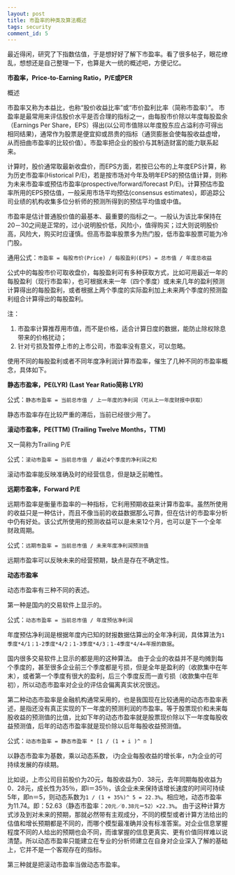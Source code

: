 ```yaml
---
layout: post
title: 市盈率的种类及算法概述
tags: security
comment_id: 5
---
```


<p class="message">
    最近得闲，研究了下指数估值，于是想好好了解下市盈率。看了很多帖子，眼花缭乱，想想还是自己整理一下，也算是大一统的概述吧，方便记忆。
</p>

**市盈率，Price-to-Earning Ratio，P/E或PER**

概述

市盈率又称为本益比，也称“股价收益比率”或“市价盈利比率（简称市盈率）”。
市盈率是最常用来评估股价水平是否合理的指标之一，由每股市价除以年度每股盈余（Earnings Per Share，EPS）得出(以公司市值除以年度股东应占溢利亦可得出相同结果)，通常作为股票是便宜抑或昂贵的指标（通货膨胀会使每股收益虚增，从而扭曲市盈率的比较价值）。市盈率把企业的股价与其制造财富的能力联系起来。

计算时，股价通常取最新收盘价，而EPS方面，若按已公布的上年度EPS计算，称为历史市盈率(Historical P/E)，若是按市场对今年及明年EPS的预估值计算，则称为未来市盈率或预估市盈率(prospective/forward/forecast P/E)。计算预估市盈率所用的EPS预估值，一般采用市场平均预估(consensus estimates)，即追踪公司业绩的机构收集多位分析师的预测所得到的预估平均值或中值。

市盈率是估计普通股价值的最基本、最重要的指标之一。一般认为该比率保持在20－30之间是正常的，过小说明股价低，风险小，值得购买；过大则说明股价高，风险大，购买时应谨慎。但高市盈率股票多为热门股，低市盈率股票可能为冷门股。

通用公式：`市盈率 = 每股市价(Price) / 每股盈利(EPS) = 总市值 / 年度总收益`

公式中的每股市价可取收盘价，每股盈利可有多种获取方式，比如可用最近一年的每股盈利（现行市盈率），也可根据未来一年（四个季度）或未来几年的盈利预测计算得出的每股盈利，或者根据上两个季度的实际盈利加上未来两个季度的预测盈利组合计算得出的每股盈利。

注：
1. 市盈率计算推荐用市值，而不是价格，适合计算日度的数据，能防止除权除息带来的价格扰动；
2. 针对亏损及暂停上市的上市公司，市盈率没有意义，可以忽略。


使用不同的每股盈利或者不同年度净利润计算市盈率，催生了几种不同的市盈率概念，具体如下。

**静态市盈率，PE(LYR) (Last Year Ratio简称 LYR)**

公式：`静态市盈率 = 当前总市值 / 上一年度的净利润（可从上一年度财报中获取）`

静态市盈率存在比较严重的滞后，当前已经很少用了。

**滚动市盈率，PE(TTM) (Trailing Twelve Months，TTM)**

又一简称为Trailing P/E

公式：`滚动市盈率 = 当前总市值 / 最近4个季度的净利润之和`

滚动市盈率能反映准确及时的经营信息，但是缺乏前瞻性。

**远期市盈率，Forward P/E**

远期市盈率是衡量市盈率的一种指标，它利用预期收益来计算市盈率。虽然所使用的收益只是一种估计，而且不像当前的收益数据那么可靠，但在估计的市盈率分析中仍有好处。该公式所使用的预测收益可以是未来12个月，也可以是下一个全年财政周期。

公式：`远期市盈率 = 当前总市值 / 未来年度净利润预测值`

远期市盈率可以反映未来的经营预期，缺点是存在不确定性。

**动态市盈率**

动态市盈率有三种不同的表述。

第一种是国内的交易软件上显示的。

公式：`动态市盈率 = 当前总市值 / 年度预估净利润`

年度预估净利润是根据年度内已知的财报数据估算出的全年净利润，具体算法为`1季度*4/1；1-2季度*4/2；1-3季度*4/3；1-4季度*4/4=年报的数据`。

国内很多交易软件上显示的都是用的这种算法。
由于企业的收益并不是均摊到每个季度的，甚至很多企业前三个季度都是亏损，但是全年是盈利的（收款集中在年末），或者第一个季度有很大的盈利，后三个季度反而一直亏损（收款集中在年初），所以动态市盈率对企业的评估会偏离真实状况很远。

第二种动态市盈率是金融机构通常采用的，也是我国现在比较通用的动态市盈率表述，是指还没有真正实现的下一年度的预测利润的市盈率。等于股票现价和未来每股收益的预测值的比值，比如下年的动态市盈率就是股票现价除以下一年度每股收益预测值，后年的动态市盈率就是现价除以后年每股收益预测值。

公式：`动态市盈率 = 静态市盈率 * [1 / (1 + i )^ n ]`

以静态市盈率为基数，乘以动态系数， i为企业每股收益的增长率，n为企业的可持续发展的存续期。

比如说，上市公司目前股价为20元，每股收益为0．38元，去年同期每股收益为0．28元，成长性为35％，即i＝35％，该企业未来保持该增长速度的时间可持续5年，即n＝5，则动态系数为`1 / (1 + 35%)^ 5 = 22.3%`。相应地，动态市盈率为11.74。即：52.63（静态市盈率：`20元／0.38元＝52）×22.3%`。
由于这种计算方式涉及到对未来的预期，那就必然带有主观成分，不同的模型或者计算方法给出的估值和增长预期都是不同的，而哪个模型最准确并没有标准答案。对企业信息掌握程度不同的人给出的预期也会不同，而谁掌握的信息更真实、更有价值同样难以说清楚。所以动态市盈率只能建立在专业的分析师建立在自身对企业深入了解的基础上，它并不是一个客观存在的指标。

第三种就是把滚动市盈率当做动态市盈率。

